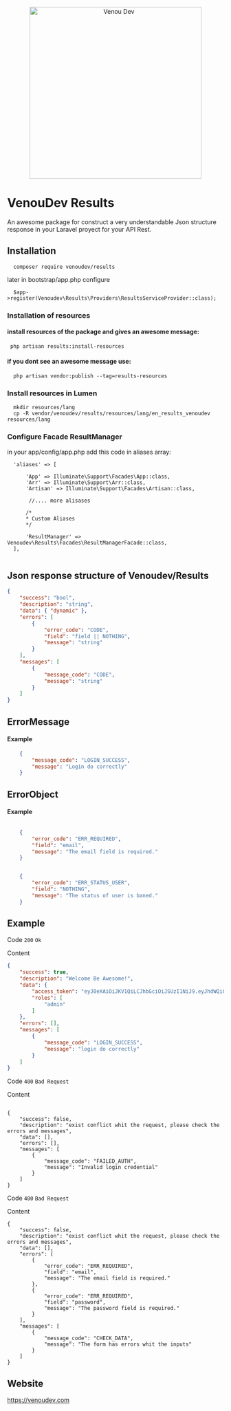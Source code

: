 <p align="center"><a href="https://venoudev.com"><img src="https://venoudev.com/img/venoudev-2.png" width="400" alt="Venou Dev"></a>
</p>

# VenouDev Results
An awesome package for construct a very understandable Json structure response in your Laravel proyect for your API Rest.

## Installation 

```
  composer require venoudev/results
```

later in bootstrap/app.php configure

```
  $app->register(Venoudev\Results\Providers\ResultsServiceProvider::class);
```


### Installation of resources

  #### install resources of the package and gives an awesome message:

  ```
   php artisan results:install-resources
  ```

  #### if you dont see an awesome message use:

  ```
    php artisan vendor:publish --tag=results-resources
  ```
  ### Install resources in Lumen 
  
  ```
    mkdir resources/lang
    cp -R vendor/venoudev/results/resources/lang/en_results_venoudev resources/lang
  ```

### Configure Facade ResultManager

  in your app/config/app.php add this code in aliases array:
  
  ```
    'aliases' => [

        'App' => Illuminate\Support\Facades\App::class,
        'Arr' => Illuminate\Support\Arr::class,
        'Artisan' => Illuminate\Support\Facades\Artisan::class,
         
         //.... more alisases

        /*
        * Custom Aliases
        */

        'ResultManager' => Venoudev\Results\Facades\ResultManagerFacade::class,
    ],
    
  ```
  
## Json response structure of Venoudev/Results


```json
{
    "success": "bool",
    "description": "string",
    "data": { "dynamic" },
    "errors": [
        {
            "error_code": "CODE",
            "field": "field || NOTHING",
            "message": "string"
        }
    ],
    "messages": [
        {
            "message_code": "CODE",
            "message": "string"
        }
    ]
}
```

## ErrorMessage

#### Example
```json
    {
        "message_code": "LOGIN_SUCCESS",
        "message": "Login do correctly"
    }

```

## ErrorObject

#### Example
```json

    {
        "error_code": "ERR_REQUIRED",
        "field": "email",
        "message": "The email field is required."
    }

```
```json

    {
        "error_code": "ERR_STATUS_USER",
        "field": "NOTHING",
        "message": "The status of user is baned."
    }

```

## Example 

Code `200` `Ok`

Content

```json
{
    "success": true,
    "description": "Welcome Be Awesome!",
    "data": {
        "access_token": "eyJ0eXAiOiJKV1QiLCJhbGciOiJSUzI1NiJ9.eyJhdWQiOiIxIiwianRpIjoiMjAxZWIzN2IyMTVkNTc5OWU0ZDg2NjJlNTRkYWM5OWEyNTYzMWE3OWM4MWZiMGEzNmRkMDY3NzdlN2M3ZTllZjYzMTA1ZjNiZmYwMzgxOWQiLCJpYXQiOjE1OTI2OTU4ODYsIm5iZiI6MTU5MjY5NTg4NiwiZXhwIjoxNjI0MjMxODg2LCJzdWIiOiIxIiwic2NvcGVzIjpbXX0.JgK84-CDMJ6xOQlmpnSdvtTGu0to0mDi0tjY6JhZCeGrfWSWb23SEf3rNDKbtWWiSAp3yBnP08v9J9GYrMwtx9ItYoANGn8qjSr2GVep2bK9GjjkErOkDWOIXeEw7tPxD5KD4xWXKY6_uiGX3Jj5m6EbhFsxzj1q1nIpJtGBxkVNQvg1fDtUGjc2qA5aFiqjRGDajFTPMyojyTOvf-tKhid_RWupdz5H4fBBjODMCAw4XBmqRhvT6WHv0WWAyvwoJCzAQTWqiEpctqthc-0HzpGTBxuqsdj71poowFJMtnL6r6_AYsEOn2IrDsR8tNjIBQ05iDrM6KZkHTuHVsKPo7augrwf6glpsuiASuy4Au1VlwJVUfno3xjCTcX7vsNzvqVSb6E2_0FWTTMwSHqkWQQNfI03daDOFyVej69U_4DqbN_cvcl9rZJp-WYXiB3C89Za1UwSxp8Ff9xcYowrw8vwb0PHvnPpkMTeHAnS59zLQrl5R-fqh-PKJe0gACK3W5-weJqoyE7_B-FziFqZdRhm7zwvSEZW2myEFdNOiUBeJ7OUV81a5CP1Gt7C0n5ejQhoPN5s60qHcSiYQFaKuhI_6rWLW9bNlFSqzHTA1DHYFFBQg4j6Vx-EqaAuZGw_cCYZMpF95A8C9_kLtjh1ayHhKae773BCulf_1ZEAYE",
        "roles": [
            "admin"
        ]
    },
    "errors": [],
    "messages": [
        {
            "message_code": "LOGIN_SUCCESS",
            "message": "login do correctly"
        }
    ]
}
```

Code `400` `Bad Request`

Content

```

{
    "success": false,
    "description": "exist conflict whit the request, please check the errors and messages",
    "data": [],
    "errors": [],
    "messages": [
        {
            "message_code": "FAILED_AUTH",
            "message": "Invalid login credential"
        }
    ]
}

```

Code `400` `Bad Request`

Content

```
{
    "success": false,
    "description": "exist conflict whit the request, please check the errors and messages",
    "data": [],
    "errors": [
        {
            "error_code": "ERR_REQUIRED",
            "field": "email",
            "message": "The email field is required."
        },
        {
            "error_code": "ERR_REQUIRED",
            "field": "password",
            "message": "The password field is required."
        }
    ],
    "messages": [
        {
            "message_code": "CHECK_DATA",
            "message": "The form has errors whit the inputs"
        }
    ]
}
```

## Website 
  https://venoudev.com 
